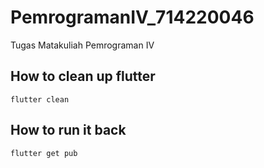 # PemrogramanIV_714220046
Tugas Matakuliah Pemrograman IV

## How to clean up flutter
```flutter clean```

## How to run it back
```flutter get pub```